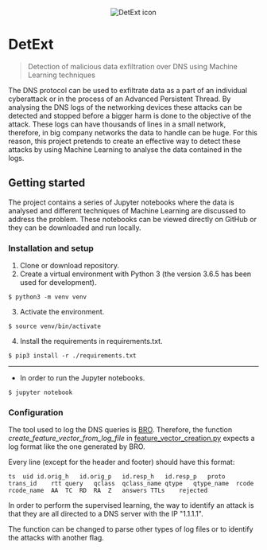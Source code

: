 <p align="center">
  <img src="https://hide.me/resources/260/images/ico_dns_securedns.png" alt="DetExt icon"/>
</p>

# DetExt
> Detection of malicious data exfiltration over DNS using Machine Learning techniques

The DNS protocol can be used to exfiltrate data as a part of an individual cyberattack or in the process of an Advanced Persistent Thread. By analysing the DNS logs of the networking devices these attacks can be detected and stopped before a bigger harm is done to the objective of the attack. These logs can have thousands of lines in a small network, therefore, in big company networks the data to handle can be huge. For this reason, this project pretends to create an effective way to detect these attacks by using Machine Learning to analyse the data contained in the logs.

## Getting started

The project contains a series of Jupyter notebooks where the data is analysed and different techniques of Machine Learning are discussed to address the problem. These notebooks can be viewed directly on GitHub or they can be downloaded and run locally.

### Installation and setup

1. Clone or download repository.
2. Create a virtual environment with Python 3 (the version 3.6.5 has been used for development).
```shell
$ python3 -m venv venv
```
3. Activate the environment.
```shell
$ source venv/bin/activate
```
4. Install the requirements in requirements.txt.
```shell
$ pip3 install -r ./requirements.txt
```
---
* In order to run the Jupyter notebooks.
```shell
$ jupyter notebook
```

### Configuration

The tool used to log the DNS queries is [BRO](https://github.com/bro). Therefore, the function <i>create_feature_vector_from_log_file</i> in [feature_vector_creation.py](https://github.com/AlejandroGallego/dns-attacks-detection/blob/master/feature_vector_creation.py) expects a log format like the one generated by BRO.

Every line (except for the header and footer) should have this format:

```
ts	uid	id.orig_h	id.orig_p	id.resp_h	id.resp_p	proto	trans_id	rtt	query	qclass	qclass_name	qtype	qtype_name	rcode	rcode_name	AA	TC	RD	RA	Z	answers	TTLs	rejected
```

In order to perform the supervised learning, the way to identify an attack is that they are all directed to a DNS server with the IP "1.1.1.1".

The function can be changed to parse other types of log files or to identify the attacks with another flag.
